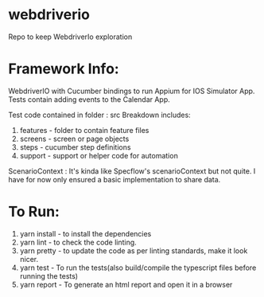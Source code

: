 # webdriverio
Repo to keep WebdriverIo exploration

Framework Info:
===============
WebdriverIO with Cucumber bindings to run Appium for IOS Simulator App.
Tests contain adding events to the Calendar App.

Test code contained in folder : src
Breakdown includes: 
1) features - folder to contain feature files
2) screens - screen or page objects
3) steps - cucumber step definitions
4) support - support or helper code for automation

ScenarioContext  : 
It's kinda like Specflow's scenarioContext but not quite. I have for now only ensured a basic implementation to share data.


To Run: 
========
1) yarn install - to install the dependencies
2) yarn lint - to check the code linting.
3) yarn pretty - to update the code as per linting standards, make it look nicer.
4) yarn test - To run the tests(also build/compile the typescript files before running the tests)
5) yarn report - To generate an html report and open it in a browser
